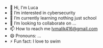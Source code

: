 - 👋 Hi, I'm Luca
- 👀 I’m interested in cybersecurity
- 🌱 I’m currently learning nothing just school
- 💞️ I’m looking to collaborate on ...
- 📫 How to reach me lvmalik416@gmail.com
- 😄 Pronouns: ...
- ⚡ Fun fact: I love to swim

<!---
cowmilk2000/cowmilk2000 is a ✨ special ✨ repository because its `README.md` (this file) appears on your GitHub profile.
You can click the Preview link to take a look at your changes.
--->

